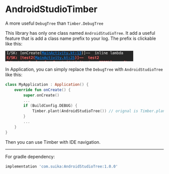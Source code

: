 # AndroidStudioTimber
A more useful `DebugTree` than `Timber.DebugTree`

This library has only one class named `AndroidStudioTree`. It add a useful feature that is add a class name prefix to your log. The prefix is clickable like this:

![sample](https://github.com/z2058550226/AndroidStudioTimber/blob/master/sample.png) 

In Application, you can simply replace the `DebugTree` with `AndroidStudioTree` like this:

```kotlin
class MyApplication : Application() {
    override fun onCreate() {
        super.onCreate()
        ...
        if (BuildConfig.DEBUG) {
            Timber.plant(AndroidStudioTree()) // orignal is Timber.plant(Timber.DebugTree())
        }
        ...
    }
}
```

Then you can use Timber with IDE navigation.

---

For gradle dependency:
```groovy
implementation 'com.suika:AndroidStudioTree:1.0.0'
```
